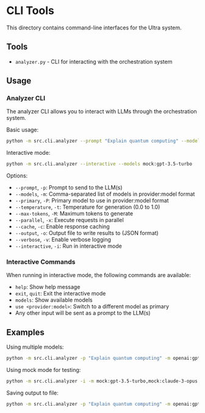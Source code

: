 # CLI Tools

This directory contains command-line interfaces for the Ultra system.

## Tools

- `analyzer.py` - CLI for interacting with the orchestration system

## Usage

### Analyzer CLI

The analyzer CLI allows you to interact with LLMs through the orchestration system.

Basic usage:

```bash
python -m src.cli.analyzer --prompt "Explain quantum computing" --models openai:gpt-4,anthropic:claude-3-opus
```

Interactive mode:

```bash
python -m src.cli.analyzer --interactive --models mock:gpt-3.5-turbo
```

Options:

- `--prompt`, `-p`: Prompt to send to the LLM(s)
- `--models`, `-m`: Comma-separated list of models in provider:model format
- `--primary`, `-P`: Primary model to use in provider:model format
- `--temperature`, `-t`: Temperature for generation (0.0 to 1.0)
- `--max-tokens`, `-M`: Maximum tokens to generate
- `--parallel`, `-x`: Execute requests in parallel
- `--cache`, `-c`: Enable response caching
- `--output`, `-o`: Output file to write results to (JSON format)
- `--verbose`, `-v`: Enable verbose logging
- `--interactive`, `-i`: Run in interactive mode

### Interactive Commands

When running in interactive mode, the following commands are available:

- `help`: Show help message
- `exit`, `quit`: Exit the interactive mode
- `models`: Show available models
- `use <provider:model>`: Switch to a different model as primary
- Any other input will be sent as a prompt to the LLM(s)

## Examples

Using multiple models:

```bash
python -m src.cli.analyzer -p "Explain quantum computing" -m openai:gpt-4,anthropic:claude-3-opus,google:gemini-pro -P openai:gpt-4 -v
```

Using mock mode for testing:

```bash
python -m src.cli.analyzer -i -m mock:gpt-3.5-turbo,mock:claude-3-opus -c
```

Saving output to file:

```bash
python -m src.cli.analyzer -p "Explain quantum computing" -m openai:gpt-4 -o results.json
```
